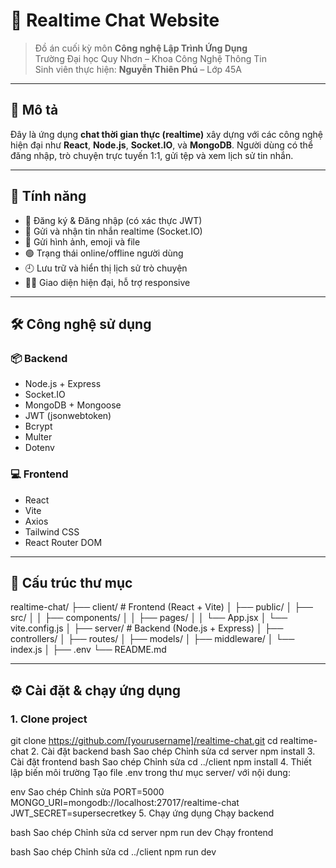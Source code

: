 # 💬 Realtime Chat Website

> Đồ án cuối kỳ môn **Công nghệ Lập Trình Ứng Dụng**  
> Trường Đại học Quy Nhơn – Khoa Công Nghệ Thông Tin  
> Sinh viên thực hiện: **Nguyễn Thiên Phú** – Lớp 45A

---

## 📌 Mô tả

Đây là ứng dụng **chat thời gian thực (realtime)** xây dựng với các công nghệ hiện đại như **React**, **Node.js**, **Socket.IO**, và **MongoDB**. Người dùng có thể đăng nhập, trò chuyện trực tuyến 1:1, gửi tệp và xem lịch sử tin nhắn.

---

## 🚀 Tính năng

- 🔐 Đăng ký & Đăng nhập (có xác thực JWT)
- 💬 Gửi và nhận tin nhắn realtime (Socket.IO)
- 📂 Gửi hình ảnh, emoji và file
- 🟢 Trạng thái online/offline người dùng
- 🕘 Lưu trữ và hiển thị lịch sử trò chuyện
- 🧑‍💻 Giao diện hiện đại, hỗ trợ responsive

---

## 🛠️ Công nghệ sử dụng

### 📦 Backend
- Node.js + Express
- Socket.IO
- MongoDB + Mongoose
- JWT (jsonwebtoken)
- Bcrypt
- Multer
- Dotenv

### 💻 Frontend
- React
- Vite
- Axios
- Tailwind CSS
- React Router DOM

---

## 📁 Cấu trúc thư mục

realtime-chat/
├── client/ # Frontend (React + Vite)
│ ├── public/
│ ├── src/
│ │ ├── components/
│ │ ├── pages/
│ │ └── App.jsx
│ └── vite.config.js
│
├── server/ # Backend (Node.js + Express)
│ ├── controllers/
│ ├── routes/
│ ├── models/
│ ├── middleware/
│ └── index.js
│
├── .env
└── README.md


---

## ⚙️ Cài đặt & chạy ứng dụng

### 1. Clone project
git clone https://github.com/[yourusername]/realtime-chat.git
cd realtime-chat
2. Cài đặt backend
bash
Sao chép
Chỉnh sửa
cd server
npm install
3. Cài đặt frontend
bash
Sao chép
Chỉnh sửa
cd ../client
npm install
4. Thiết lập biến môi trường
Tạo file .env trong thư mục server/ với nội dung:

env
Sao chép
Chỉnh sửa
PORT=5000
MONGO_URI=mongodb://localhost:27017/realtime-chat
JWT_SECRET=supersecretkey
5. Chạy ứng dụng
Chạy backend

bash
Sao chép
Chỉnh sửa
cd server
npm run dev
Chạy frontend

bash
Sao chép
Chỉnh sửa
cd ../client
npm run dev
